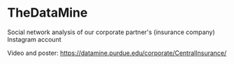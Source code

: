 # TheDataMine
Social network analysis of our corporate partner's (insurance company) Instagram account

Video and poster:
https://datamine.purdue.edu/corporate/CentralInsurance/ 


